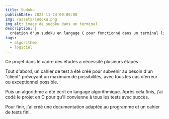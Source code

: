 ```yaml
---
title: Sudoku
publishDate: 2023-11-24 00:00:00
img: /assets/sudoku.png
img_alt: image de sudoku dans un terminal
description: |
  création d'un sudoku en langage C pour fonctionné dans un terminal linux et windows
tags:
  - algorithme
  - logiciel
---
```


Ce projet dans le cadre des études a nécessité plusieurs étapes :

Tout d'abord, un cahier de test a été créé pour subvenir au besoin d'un "client" prévoyant un maximum de possibilités, avec tous les cas d'erreur ou exceptionnel possible.

Puis un algorithme a été écrit en langage algorithmique. Après cela finis, j'ai codé le projet en C pour qu'il convienne à tous les tests avec succès.

Pour finir, j'ai créé une documentation adaptée au programme et un cahier de tests fini.